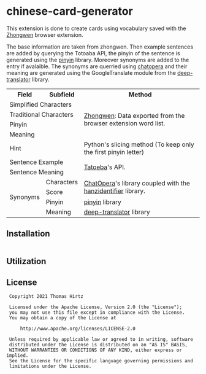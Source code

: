 # chinese-card-generator

This extension is done to create cards using vocabulary saved with the [Zhongwen](https://github.com/cschiller/zhongwen) browser extension.

The base information are taken from zhongwen. Then example sentences are added by querying the Totoaba API, the pinyin of the sentence is generated using the [pinyin](https://github.com/lxyu/pinyin) library. Moreover synonyms are added to the entry if avalaible. The synonyms are querried using [chatopera](https://github.com/chatopera/Synonyms) and their meaning are generated using the GoogleTranslate module from the [deep-translator](https://github.com/nidhaloff/deep-translator) library. 

<table>
<tr>
	<th>Field</th>
	<th>Subfield</th>
	<th>Method</th>

</tr>
<tr>
	<td rowspan='1' colspan='2' >Simplified Characters</td>
	<td rowspan='4' colspan='1' ><a href="https://github.com/cschiller/zhongwen">Zhongwen</a>: Data exported from the browser extension word list.</td>
</tr>
<tr>
	<td rowspan='1' colspan='2' >Traditional Characters</td>
</tr>
<tr>
	<td rowspan='1' colspan='2' >Pinyin</td>
</tr>
<tr>
	<td rowspan='1' colspan='2' >Meaning</td>
</tr>
<tr>
	<td rowspan='1' colspan='2' >Hint</td>
	<td>Python's slicing method (To keep only the first pinyin letter)</td>
</tr>
<tr>
	<td rowspan='1' colspan='2' >Sentence Example</td>
	<td rowspan='2' colspan='1' ><a href="https://tatoeba.org/">Tatoeba</a>'s API.</td>
</tr>
<tr>
	<td rowspan='1' colspan='2' >Sentence Meaning</td>
</tr>
<tr>
	<td rowspan='4' colspan='1' >Synonyms</td>
	<td>Characters</td>
	<td rowspan='2' colspan='1' ><a href="https://github.com/chatopera/Synonyms">ChatOpera</a>'s library coupled with the <a href="https://github.com/tsroten/hanzidentifier">hanzidentifier</a> library.</td>
</tr>
<tr>
	<td>Score</td>
</tr>
<tr>
	<td>Pinyin</td>
	<td><a href="https://github.com/lxyu/pinyin">pinyin</a> library</td>
</tr>
<tr>
	<td>Meaning</td>
	<td><a href="https://github.com/nidhaloff/deep-translator">deep-translator</a> library</td>
</tr>
</table>

## Installation

```

```

## Utilization

## License

     Copyright 2021 Thomas Hirtz

     Licensed under the Apache License, Version 2.0 (the "License");
     you may not use this file except in compliance with the License.
     You may obtain a copy of the License at

         http://www.apache.org/licenses/LICENSE-2.0

     Unless required by applicable law or agreed to in writing, software
     distributed under the License is distributed on an "AS IS" BASIS,
     WITHOUT WARRANTIES OR CONDITIONS OF ANY KIND, either express or implied.
     See the License for the specific language governing permissions and
     limitations under the License.
